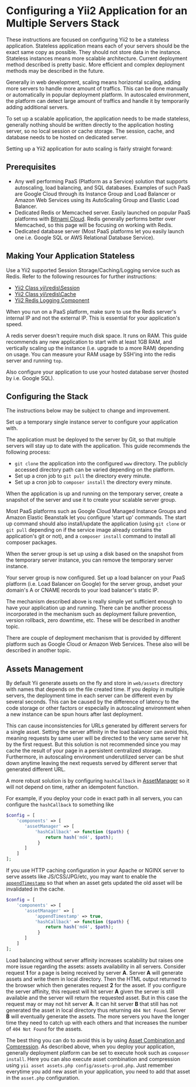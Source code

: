 # Configuring a Yii2 Application for an Multiple Servers Stack

These instructions are focused on configuring Yii2 to be a stateless application. Stateless application means each of your servers should be the exact same copy as possible. They should not store data in the instance. Stateless instances means more scalable architecture. Current deployment method described is pretty basic. More efficient and complex deployment methods may be described in the future.

Generally in web development, scaling means horizontal scaling, adding more servers to handle more amount of traffics. This can be done manually or automatically in popular deployment platform. In autoscaled environment, the platform can detect large amount of traffics and handle it by temporarily adding additional servers.

To set up a scalable application, the application needs to be made stateless, generally nothing should be written directly to the application hosting server, so no local session or cache storage. The session, cache, and database needs to be hosted on dedicated server.

Setting up a Yii2 application for auto scaling is fairly straight forward:

## Prerequisites

* Any well performing PaaS (Platform as a Service) solution that supports autoscaling, load balancing, and SQL databases. Examples of such PaaS are Google Cloud through its Instance Group and Load Balancer or Amazon Web Services using its AutoScaling Group and Elastic Load Balancer.
* Dedicated Redis or Memcached server. Easily launched on popular PaaS platforms with [Bitnami Cloud](https://bitnami.com/cloud). Redis generally performs better over Memcached, so this page will be focusing on working with Redis.
* Dedicated database server (Most PaaS platforms let you easily launch one i.e. Google SQL or AWS Relational Database Service).

## Making Your Application Stateless

Use a Yii2 supported Session Storage/Caching/Logging service such as Redis. Refer to the following resources for further instructions:

 * [Yii2 Class yii\redis\Session](http://www.yiiframework.com/doc-2.0/yii-redis-session.html)
 * [Yii2 Class yii\redis\Cache](http://www.yiiframework.com/doc-2.0/yii-redis-cache.html)
 * [Yii2 Redis Logging Component](https://github.com/JackyChan/yii2-redis-log)

When you run on a PaaS platform, make sure to use the Redis server's internal IP and not the external IP. This is essential for your application's speed.


A redis server doesn't require much disk space. It runs on RAM. This guide recommends any new application to start with at least 1GB RAM, and vertically scaling up the instance (i.e. upgrade to a more RAM) depending on usage. You can measure your RAM usage by SSH'ing into the redis server and running `top`.


Also configure your application to use your hosted database server (hosted by i.e. Google SQL).

## Configuring the Stack

The instructions below may be subject to change and improvement.

Set up a temporary single instance server to configure your application with.

The application must be deployed to the server by Git, so that multiple servers will stay up to date with the application. This guide recommends the following process:

* `git clone` the application into the configured `www` directory. The publicly accessed directory path can be varied depending on the platform.
* Set up a cron job to `git pull` the directory every minute.
* Set up a cron job to `composer install` the directory every minute.

When the application is up and running on the temporary server, create a snapshot of the server and use it to create your scalable server group.

Most PaaS platforms such as Google Cloud Managed Instance Groups and Amazon Elastic Beanstalk let you configure 'start up' commands. The start up command should also install/update the application (using `git clone` or `git pull` depending on if the service image already contains the application's git or not), and a `composer install` command to install all composer packages.

When the server group is set up using a disk based on the snapshot from the temporary server instance, you can remove the temporary server instance.

Your server group is now configured. Set up a load balancer on your PaaS platform (i.e. Load Balancer on Google) for the server group, andset your domain's A or CNAME records to your load balancer's static IP.

The mechanism described above is really simple yet sufficient enough to have your application up and running. There can be another process incorporated in the mechanism such as deployment failure prevention, version rollback, zero downtime, etc. These will be described in another topic.

There are couple of deployment mechanism that is provided by different platform such as Google Cloud or Amazon Web Services. These also will be described in another topic.

## Assets Management

By default Yii generate assets on the fly and store in `web/assets` directory with names that depends on the file created time. If you deploy in multiple servers, the deployment time in each server can be different even by several seconds. This can be caused by the difference of latency to the code storage or other factors or especially in autoscaling environment when a new instance can be spun hours after last deployment.

This can cause inconsistencies for URLs generated by different servers for a single asset. Setting the server affinity in the load balancer can avoid this, meaning requests by same user will be directed to the very same server hit by the first request. But this solution is not recommended since you may cache the result of your page in a persistent centralized storage. Furthermore, in autoscaling environment underutilized server can be shut down anytime leaving the next requests served by different server that generated different URL.

A more robust solution is by configuring `hashCallback` in [AssetManager](http://www.yiiframework.com/doc-2.0/yii-web-assetmanager.html#%24hashCallback-detail) so it will not depend on time, rather an idempotent function.

For example, if you deploy your code in exact path in all servers, you can configure the `hashCallback` to something like

```php
$config = [
    'components' => [
       'assetManager' => [
           'hashCallback' => function ($path) {
               return hash('md4', $path);
            }    
       ]
    ]
];
```

If you use HTTP caching configuration in your Apache or NGINX server to serve assets like JS/CSS/JPG/etc, you may want to enable the [`appendTimestamp`](http://www.yiiframework.com/doc-2.0/yii-web-assetmanager.html#%24appendTimestamp-detail) so that when an asset gets updated the old asset will be invalidated in the cache.

```php
$config = [
    'components' => [
       'assetManager' => [
           'appendTimestamp' => true,
           'hashCallback' => function ($path) {
               return hash('md4', $path);
            }    
       ]
    ]
];
```

Load balancing without server affinity increases scalability but raises one more issue regarding the assets: assets availability in all servers. Consider request **1** for a page is being received by server **A**. Server **A** will generate assets and write them in local directory. Then the HTML output returned to the browser which then generates request **2** for the asset. If you configure the server affinity, this request will hit server **A** given the server is still available and the server will return the requested asset. But in this case the request may or may not hit server **A**. It can hit server **B** that still has not generated the asset in local directory thus returning `404 Not Found`. Server **B** will eventually generate the assets. The more servers you have the longer time they need to catch up with each others and that increases the number of `404 Not Found` for the assets.

The best thing you can do to avoid this is by using [Asset Combination and Compression](http://www.yiiframework.com/doc-2.0/guide-structure-assets.html#combining-compressing-assets). As described above, when you deploy your application, generally deployment platform can be set to execute hook such as `composer install`. Here you can also execute asset combination and compression using `yii asset assets.php config/assets-prod.php`. Just remember everytime you add new asset in your application, you need to add that asset in the `asset.php` configuration.
